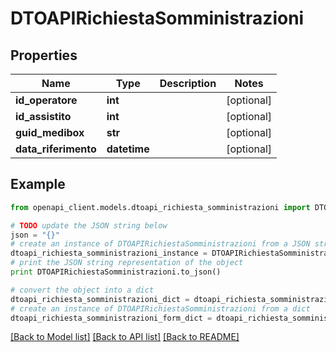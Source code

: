 # DTOAPIRichiestaSomministrazioni


## Properties

Name | Type | Description | Notes
------------ | ------------- | ------------- | -------------
**id_operatore** | **int** |  | [optional] 
**id_assistito** | **int** |  | [optional] 
**guid_medibox** | **str** |  | [optional] 
**data_riferimento** | **datetime** |  | [optional] 

## Example

```python
from openapi_client.models.dtoapi_richiesta_somministrazioni import DTOAPIRichiestaSomministrazioni

# TODO update the JSON string below
json = "{}"
# create an instance of DTOAPIRichiestaSomministrazioni from a JSON string
dtoapi_richiesta_somministrazioni_instance = DTOAPIRichiestaSomministrazioni.from_json(json)
# print the JSON string representation of the object
print DTOAPIRichiestaSomministrazioni.to_json()

# convert the object into a dict
dtoapi_richiesta_somministrazioni_dict = dtoapi_richiesta_somministrazioni_instance.to_dict()
# create an instance of DTOAPIRichiestaSomministrazioni from a dict
dtoapi_richiesta_somministrazioni_form_dict = dtoapi_richiesta_somministrazioni.from_dict(dtoapi_richiesta_somministrazioni_dict)
```
[[Back to Model list]](../README.md#documentation-for-models) [[Back to API list]](../README.md#documentation-for-api-endpoints) [[Back to README]](../README.md)


